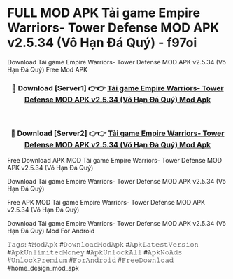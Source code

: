 # FULL MOD APK Tải game Empire Warriors- Tower Defense MOD APK v2.5.34 (Vô Hạn Đá Quý) - f97oi
Download Tải game Empire Warriors- Tower Defense MOD APK v2.5.34 (Vô Hạn Đá Quý) Free Mod APK

<div align="center">
<h3>🔴 Download [Server1] 👉👉 <a href="https://apk-comot.site?title=Tải_game_Empire_Warriors-_Tower_Defense_MOD_APK_v2.5.34_(Vô_Hạn_Đá_Quý)">Tải game Empire Warriors- Tower Defense MOD APK v2.5.34 (Vô Hạn Đá Quý) Mod Apk</a></h3><br>

<h3>🔴 Download [Server2] 👉👉 <a href="https://apk-comot.site?title=Tải_game_Empire_Warriors-_Tower_Defense_MOD_APK_v2.5.34_(Vô_Hạn_Đá_Quý)">Tải game Empire Warriors- Tower Defense MOD APK v2.5.34 (Vô Hạn Đá Quý) Mod Apk</a></h3>
</div>


Free Download APK MOD Tải game Empire Warriors- Tower Defense MOD APK v2.5.34 (Vô Hạn Đá Quý)

Download Tải game Empire Warriors- Tower Defense MOD APK v2.5.34 (Vô Hạn Đá Quý) 

Free APK MOD Tải game Empire Warriors- Tower Defense MOD APK v2.5.34 (Vô Hạn Đá Quý) 

Download Tải game Empire Warriors- Tower Defense MOD APK v2.5.34 (Vô Hạn Đá Quý) Mod For Android

𝚃𝚊𝚐𝚜: #𝙼𝚘𝚍𝙰𝚙𝚔 #𝙳𝚘𝚠𝚗𝚕𝚘𝚊𝚍𝙼𝚘𝚍𝙰𝚙𝚔 #𝙰𝚙𝚔𝙻𝚊𝚝𝚎𝚜𝚝𝚅𝚎𝚛𝚜𝚒𝚘𝚗 #𝙰𝚙𝚔𝚄𝚗𝚕𝚒𝚖𝚒𝚝𝚎𝚍𝙼𝚘𝚗𝚎𝚢 #𝙰𝚙𝚔𝚄𝚗𝚕𝚘𝚌𝚔𝙰𝚕𝚕 #𝙰𝚙𝚔𝙽𝚘𝙰𝚍𝚜 #𝚄𝚗𝚕𝚘𝚌𝚔𝙿𝚛𝚎𝚖𝚒𝚞𝚖 #𝙵𝚘𝚛𝙰𝚗𝚍𝚛𝚘𝚒𝚍 #𝙵𝚛𝚎𝚎𝙳𝚘𝚠𝚗𝚕𝚘𝚊𝚍 #home_design_mod_apk